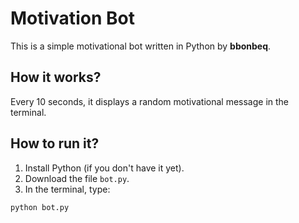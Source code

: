 # Motivation Bot

This is a simple motivational bot written in Python by **bbonbeq**.

## How it works?

Every 10 seconds, it displays a random motivational message in the terminal.

## How to run it?

1. Install Python (if you don't have it yet).
2. Download the file `bot.py`.
3. In the terminal, type:

```bash
python bot.py
